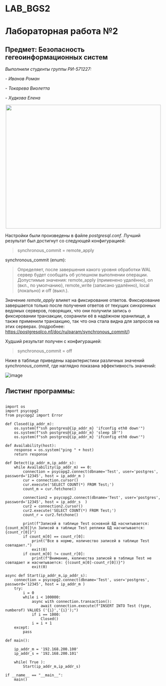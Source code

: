 # LAB_BGS2
# Лабораторная работа №2
## Предмет: Безопасность гегеоинформационных систем
 *Выполнили студенты группы РИ-571227:*
 
 *- Иванов Роман*
 
 *- Токарева Виолетта*
 
 *- Худкова Елена*
 
<div id="header" align="center">
  <img src="https://media.giphy.com/media/lQ7l3COBczbm8cC0WD/giphy.gif" width="500" height="400"/>
</div>

Настройки были произведены в файле *postgresql.conf*. Лучший результат был достигнут со следующей конфигурацией:

> synchronous_commit = remote_apply

synchronous_commit (enum):
> Определяет, после завершения какого уровня обработки WAL сервер будет сообщать об успешном выполнении операции. Допустимые значения: remote_apply (применено удалённо), on (вкл., по умолчанию), remote_write (записано удалённо), local (локально) и off (выкл.).

Значение *remote_apply* влияет на фиксирование ответов. Фиксирование завершается только после получения ответов от текущих синхронных ведомых серверов, говорящих, что они получили запись о фиксировании транзакции, сохранили её в надёжном хранилище, а также применили транзакцию, так что она стала видна для запросов на этих серверах. (подробнее: https://postgresqlco.nf/doc/ru/param/synchronous_commit/)

Худший результат получен с конфигурацией:

> synchronous_commit = off

Ниже в таблице приведены характеристики различных значений *synchronous_commit*, где наглядно показана эффективность значений:

![image](https://user-images.githubusercontent.com/87654857/172142834-603a05e8-97b4-4553-9018-7661b84f4aaa.png)


## Листинг программы:

```

import os
import psycopg2
from psycopg2 import Error

def Closed(ip_addr_m):
    os.system(f"ssh postgres@{ip_addr_m} 'ifconfig eth0 down'")
    os.system(f"ssh postgres@{ip_addr_m} 'sleep 10'")
    os.system(f"ssh postgres@{ip_addr_m} 'ifconfig eth0 down'") 

def Availability(host):
    response = os.system("ping " + host)
    return response

def Detect(ip_addr_m,ip_addr_s):
    while Availability(ip_addr_m) == 0:
        connection = psycopg2.connect(dbname='Test', user='postgres', password='12345', host = ip_addr_m )
        cur = connection.cursor()
        cur.execute('SELECT COUNT(*) FROM Test;')
        count_m = cur.fetchone()

        connection2 = psycopg2.connect(dbname='Test', user='postgres', password='12345', host = ip_addr_s  )
        cur2 = connection2.cursor()
        cur2.execute('SELECT COUNT(*) FROM Test;')
        count_r = cur2.fetchone()

        print(f"Записей в таблице Test основной БД насчитывается: {count_m[0]}\n Записей в таблице Test реплики БД насчитывается: {count_r[0]}")
        if count_m[0] == count_r[0]:
            print("Все в норме, количество записей в таблице Test совпадает.")
            exit(0)
        if count_m[0] != count_r[0]:
            print(f"Внимание, количества записей в таблице Test не совпадает и насчитывается: {(count_m[0]-count_r[0])}")
            exit(0)

async def Start(ip_addr_m,ip_addr_s):
    connection = psycopg2.connect(dbname='Test', user='postgres', password='12345', host = ip_addr_m )
    try:
        i = 0
        while i < 100000:
            async with connection.transaction():
                await connection.execute(f"INSERT INTO Test (type, numberof) VALUES ('{i}','{i}');")
            if i == 1000:
                Closed()
            i = i + 1
    except:
        pass

def main():

    ip_addr_m = '192.168.200.100'
    ip_addr_s = '192.168.200.101'
    
    while( True ):
        Start(ip_addr_m,ip_addr_s)

if __name__ == "__main__":
    main()

```

